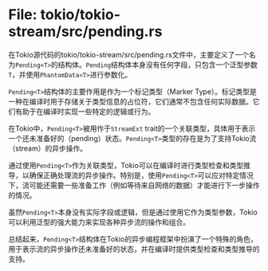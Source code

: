 # File: tokio/tokio-stream/src/pending.rs

在Tokio源代码的tokio/tokio-stream/src/pending.rs文件中，主要定义了一个名为`Pending<T>`的结构体。`Pending`结构体本身没有任何字段，只包含一个泛型参数`T`，并使用`PhantomData<T>`进行参数化。

`Pending<T>`结构体的主要作用是作为一个标记类型（Marker Type）。标记类型是一种在编译时用于存储关于类型信息的占位符，它们通常不包含任何实际数据。它们有助于在编译时实现一些特定的逻辑或行为。

在Tokio中，`Pending<T>`被用作于`StreamExt` trait的一个关联类型，具体用于表示一个还未准备好的（pending）状态。`Pending<T>`类型的存在是为了支持Tokio流（stream）的异步操作。

通过使用`Pending<T>`作为关联类型，Tokio可以在编译时进行类型检查和类型推导，以确保正确处理流的异步操作。特别是，使用`Pending<T>`可以应对特定情况下，流可能还需要一些准备工作（例如等待来自网络的数据）才能进行下一步操作的情况。

虽然`Pending<T>`本身没有实际字段或逻辑，但是通过使用它作为类型参数，Tokio可以利用泛型的强大能力来实现各种异步流的操作和组合。

总结起来，`Pending<T>`结构体在Tokio的异步编程框架中扮演了一个特殊的角色，用于表示流的异步操作还未准备好的状态，并在编译时提供类型检查和类型推导的支持。

